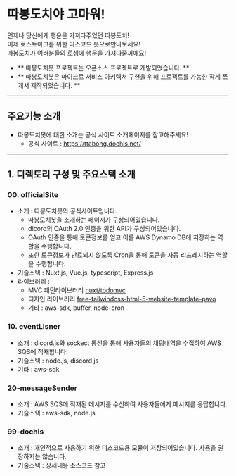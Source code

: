 # 따봉도치야 고마워!

언제나 당신에게 행운을 가져다주었던 따봉도치!  
이제 로스트아크를 위한 디스코드 봇으로만나보세요!  
따봉도치가 여러분들의 로생에 행운을 가져다줄꺼에요!

- ** 따봉도치봇 프로젝트는 오픈소스 프로젝트로 개발되었습니다. **
- ** 따봉도치봇은 마이크로 서비스 아키텍쳐 구현을 위해 프로젝트를 가능한 작게 쪼개서 제작되었습니다. **

---

## 주요기능 소개
- 따봉도치봇에 대한 소개는 공식 사이트 소개페이지를 참고해주세요!
    - 공식 사이트 : https://ttabong.dochis.net/

---

## 1. 디렉토리 구성 및 주요스택 소개
### 00. officialSite
- 소개 : 따봉도치봇의 공식사이트입니다.
    - 따봉도치봇을 소개하는 페이지가 구성되어있습니다.
    - dicord의 OAuth 2.0 인증을 위한 API가 구성되어있습니다.
    - OAuth 인증을 통해 토큰정보를 얻고 이를 AWS Dynamo DB에 저장하는 역할을 수행합니다.
    - 또한 토큰정보가 만료되지 않도록 Cron을 통해 토큰을 자동 리프레시하는 역할을 수행합니다.
- 기술스택 : Nuxt.js, Vue.js, typescript, Express.js
- 라이브러리 :
    - MVC 패턴라이브러리 [nuxt/todomvc](https://github.com/nuxt/todomvc)
    - 디자인 라이브러리 [free-tailwindcss-html-5-website-template-pavo](https://themewagon.com/themes/free-tailwindcss-html-5-website-template-pavo/)
    - 기타 : aws-sdk, buffer, node-cron

### 10. eventLisner
- 소개 : dicord.js와 sockect 통신을 통해 사용자들의 채팅내역을 수집하여 AWS SQS에  적재합니다.
- 기술스택 : node.js, discord.js
- 기타 : aws-sdk

### 20-messageSender
- 소개 : AWS SQS에 적재된 메시지를 수신하여 사용자들에게 메시지를 응답합니다.
- 기술스택 : aws-sdk, node.js

### 99-dochis
- 소개 : 개인적으로 사용하기 위한 디스코드용 모듈이 저장되어있습니다. 사용을 권장하지는 않습니다.
- 기술스택 : 상세내용 소스코드 참고